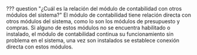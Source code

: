 ??? question "¿Cuál es la relación del módulo de contabilidad con otros módulos del sistema?"
	El módulo de contabilidad tiene relación directa con otros módulos del sistema, como lo son los módulos de presupuesto y compras. Si alguno de estos módulos no se encuentra habilitado o instalado, el módulo de contabilidad continua su funcionamiento sin problema en el sistema, una vez son instalados se establece conexión directa con estos módulos. 



